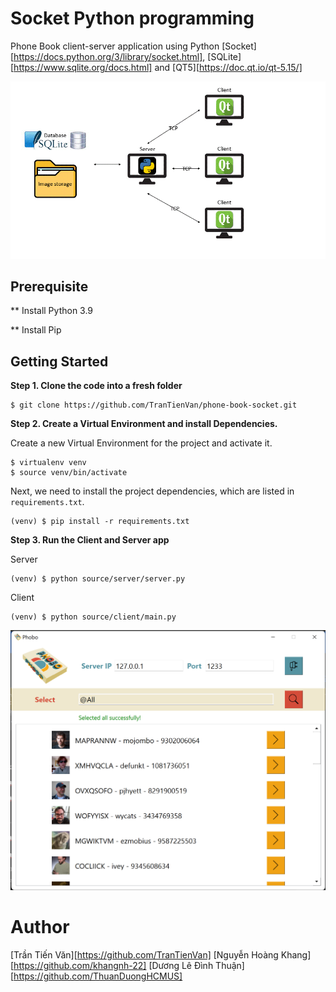 # Socket Python programming

Phone Book client-server application using Python [Socket][https://docs.python.org/3/library/socket.html], [SQLite][https://www.sqlite.org/docs.html] and [QT5][https://doc.qt.io/qt-5.15/]

![alt text](./assets//design.gif)
## Prerequisite
** Install Python 3.9

** Install Pip

## Getting Started

**Step 1. Clone the code into a fresh folder**

```
$ git clone https://github.com/TranTienVan/phone-book-socket.git
```

**Step 2. Create a Virtual Environment and install Dependencies.**

Create a new Virtual Environment for the project and activate it. 

```
$ virtualenv venv
$ source venv/bin/activate
```

Next, we need to install the project dependencies, which are listed in `requirements.txt`.

```
(venv) $ pip install -r requirements.txt
```

**Step 3. Run the Client and Server app**

Server
```
(venv) $ python source/server/server.py
```

Client
```
(venv) $ python source/client/main.py
```

![alt text](./assets//FormHome.png)

# Author
[Trần Tiến Văn][https://github.com/TranTienVan]
[Nguyễn Hoàng Khang][https://github.com/khangnh-22]
[Dương Lê Đình Thuận][https://github.com/ThuanDuongHCMUS]
